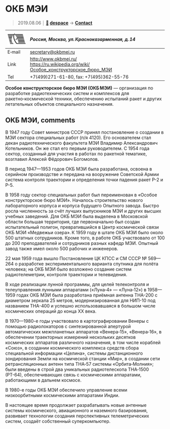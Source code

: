 # ОКБ МЭИ
> 2019.08.06 ┊ **[🚀](../index/index.md) [despace](index.md)** → **[Contact](contact.md)**

|[![](f/contact/o/okb_mei_logo1_thumb.png)](f/contact/o/okb_mei_logo1.png)|*Россия, Москва, ул. Красноказарменная, д. 14*|
|:--|:--|
|E‑mail| <secretary@okbmei.ru> |
|Link| <http://www.okbmei.ru/><br> <https://ru.wikipedia.org/wiki/Особое_конструкторское_бюро_МЭИ> |
|Tel| +7(499)271-61-80, fax: +7(495)362-55-76 |

**Особое конструкторское бюро МЭИ (ОКБ МЭИ)** — организация по разработке радиотехнических систем и комплексов для ракетно‑космической техники, обеспечению испытаний ракет и других летательных объектов специального назначения.


<p style="page-break-after:always"> </p>

## ОКБ МЭИ, comments

В 1947 году Совет министров СССР принял постановление о создании в МЭИ сектора специальных работ (п/я 4120). Его основателем стал декан радиотехнического факультета МЭИ Владимир Александрович Котельников. Он же стал его первым руководителем. С 1954 года сектор, созданный для участия в работах по ракетной тематике, возглавил Алексей Фёдорович Богомолов.

В период 1947—1953 годов ОКБ МЭИ была разработана, освоена в серийном производстве и передана на вооружение Советской Армии система контроля траектории и определения точки падения ракет Р-2 и Р-5.

В 1958 году сектор специальных работ был переименован в «Особое конструкторское бюро МЭИ». Началось строительство нового лабораторного корпуса и корпуса будущего Опытного завода. Быстро росла численность за счёт лучших выпускников МЭИ и других высших учебных заведений. Для ОКБ МЭИ была выделена в Московской области большая территория, где первоначально был создан испытательный полигон, превратившийся в Центр космической связи ОКБ МЭИ «Медвежьи озера». К 1959 году в штате ОКБ МЭИ было около 500 штатных сотрудников. Кроме того, в работе ОКБ участвовало от 100 до 200 преподавателей и сотрудников разных кафедр МЭИ. Опытный завод также имел около 500 рабочих и инженеров.

22 мая 1959 года вышло Постановление ЦК КПСС и СМ СССР № 569—264 о разработке экспериментального варианта спутника для полёта человека; на ОКБ МЭИ было возложено создание систем радиотелеметрии, контроля траектории и телевидения.

В ходе реализации лунной программы, для целей телеконтроля и телеуправления лунными аппаратами («Луна‑4» — «Луна‑12») в 1958—1959 годах ОКБ МЭИ была разработана приёмная антенна ТНА-200 с диаметром зеркала 25 метров, модернизированная для НИП-10 под названием ТНА-400 и успешно использовавшаяся в большом числе космических операций до конца XX века.

В 1970—1980-е годы участвовало в картографировании Венеры с помощью радиолокаторов с синтезированной апертурой автоматических межпланетных аппаратов «Венера‑15», «Венера‑16», в обеспечении траекторных измерений нескольких десятков космических аппаратов различного назначения, в том числе кораблей «Союз», в создании космического комплекса средств сбора специальной информации «Целина», системы дистанционного зондирования Земли на космической станции «Мир», в создании сети ретрансляционных антенн типа ТНА‑57 системы «Орбита‑Молния»; были введены в строй два уникальных радиотелескопа ТНА‑1500 (РТ-64), обеспечивающих связь с космическими аппаратами, работающими в дальнем космосе.

В 1980-е годы ОКБ МЭИ обеспечило управление всеми низкоорбитными космическими аппаратами Индии.

В настоящее время продолжает разрабатывать новые антенные системы космического, авиационного и наземного базирования, развивает технологии создания перспективных телеметрических систем, создаёт собственный суперкомпьютер.
